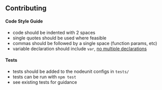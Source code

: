 ## Contributing

#### Code Style Guide

- code should be indented with 2 spaces
- single quotes should be used where feasible
- commas should be followed by a single space (function params, etc)
- variable declaration should include `var`, [no multiple declarations](http://benalman.com/news/2012/05/multiple-var-statements-javascript/)

#### Tests

- tests should be added to the nodeunit configs in `tests/`
- tests can be run with `npm test`
- see existing tests for guidance
